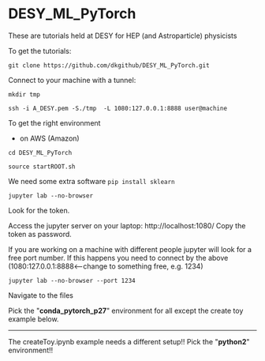 # DESY_ML_PyTorch


These are tutorials held at DESY for HEP (and Astroparticle) physicists

To get the tutorials:

`git clone https://github.com/dkgithub/DESY_ML_PyTorch.git`

Connect to your machine with a tunnel:

`mkdir tmp`

`ssh -i A_DESY.pem -S./tmp  -L 1080:127.0.0.1:8888 user@machine`

To get the right environment

* on AWS (Amazon)

`cd DESY_ML_PyTorch`

`source startROOT.sh`

We need some extra software
`pip install sklearn`



`jupyter lab --no-browser`

Look for the token.

Access the jupyter server on your laptop: http://localhost:1080/
Copy the token as password.

If you are working on a machine with different people jupyter will look for a free port number.
If this happens you need to connect by the above (1080:127.0.0.1:8888<--change to something free, e.g. 1234)

`jupyter lab --no-browser --port 1234`

Navigate to the files

Pick the "**conda_pytorch_p27**" environment for all except the create toy example below.

______________________________________________

The createToy.ipynb example needs a different setup!! Pick the "**python2**" environment!!
